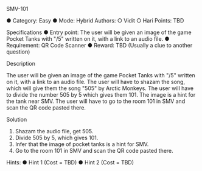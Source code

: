 SMV-101

●	Category: Easy
●	Mode: Hybrid
Authors:
	○	Vidit
	○	Hari
	Points: TBD

Specifications
●	Entry point: The user will be given an image of the game Pocket Tanks with "/5" written on it, with a link to an audio file.
●	Requirement: QR Code Scanner
●	Reward: TBD (Usually a clue to another question)

Description

The user will be given an image of the game Pocket Tanks with "/5" written on it, with a link to an audio file.
The user will have to shazam the song, which will give them the song "505" by Arctic Monkeys.
The user will have to divide the number 505 by 5 which gives them 101.
The image is a hint for the tank near SMV.
The user will have to go to the room 101 in SMV and scan the QR code pasted there.

Solution
1.	Shazam the audio file, get 505.
2.	Divide 505 by 5, which gives 101.
3.	Infer that the image of pocket tanks is a hint for SMV.
4.	Go to the room 101 in SMV and scan the QR code pasted there.

Hints:
●	Hint 1 (Cost = TBD)
●	Hint 2 (Cost = TBD)
